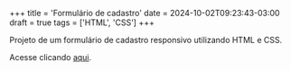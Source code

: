 +++
title = 'Formulário de cadastro'
date = 2024-10-02T09:23:43-03:00
draft = true
tags = ['HTML', 'CSS']
+++

Projeto de um formulário de cadastro responsivo utilizando HTML e CSS.

Acesse clicando [aqui](https://diegoaccoimbra.github.io/Formulario-de-cadastro/).